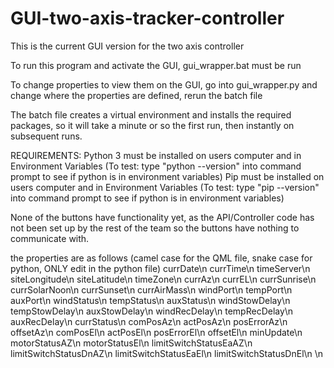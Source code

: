 # GUI-two-axis-tracker-controller

This is the current GUI version for the two axis controller

To run this program and activate the GUI, gui_wrapper.bat must be run

To change properties to view them on the GUI, go into gui_wrapper.py and change where the properties are defined, rerun the batch file

The batch file creates a virtual environment and installs the required packages, so it will take a minute or so the first run, then instantly on subsequent runs.

REQUIREMENTS:
Python 3 must be installed on users computer and in Environment Variables
  (To test: type "python --version" into command prompt to see if python is in environment variables)
Pip must be installed on users computer and in Environment Variables
  (To test: type "pip --version" into command prompt to see if python is in environment variables)


None of the buttons have functionality yet, as the API/Controller code has not been set up by the rest of the team so the buttons have nothing to communicate with.

the properties are as follows (camel case for the QML file, snake case for python, ONLY edit in the python file)
currDate\n
currTime\n
timeServer\n
siteLongitude\n
siteLatitude\n
timeZone\n
currAz\n
currEL\n
currSunrise\n
currSolarNoon\n
currSunset\n
currAirMass\n
windPort\n
tempPort\n
auxPort\n
windStatus\n
tempStatus\n
auxStatus\n
windStowDelay\n
tempStowDelay\n
auxStowDelay\n
windRecDelay\n
tempRecDelay\n
auxRecDelay\n
currStatus\n
comPosAz\n
actPosAz\n
posErrorAz\n
offsetAz\n
comPosEl\n
actPosEl\n
posErrorEl\n
offsetEl\n
minUpdate\n
motorStatusAZ\n
motorStatusEl\n
limitSwitchStatusEaAZ\n
limitSwitchStatusDnAZ\n
limitSwitchStatusEaEl\n
limitSwitchStatusDnEl\n
\n
